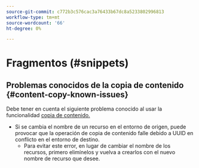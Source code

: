 ```yaml
---
source-git-commit: c772b3c576cac3a76433b67dc8a5233802996813
workflow-type: tm+mt
source-wordcount: '66'
ht-degree: 0%

---
```

# Fragmentos (#snippets)

## Problemas conocidos de la copia de contenido {#content-copy-known-issues}

Debe tener en cuenta el siguiente problema conocido al usar la funcionalidad [copia de contenido.](/help/using/content-copy.md)

* Si se cambia el nombre de un recurso en el entorno de origen, puede provocar que la operación de copia de contenido falle debido a UUID en conflicto en el entorno de destino.
   * Para evitar este error, en lugar de cambiar el nombre de los recursos, primero elimínelos y vuelva a crearlos con el nuevo nombre de recurso que desee.
